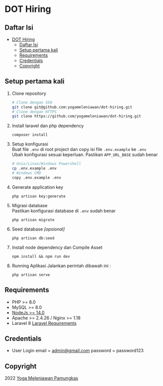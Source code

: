 # DOT Hiring

## Daftar Isi
- [DOT Hiring](#dot-hiring)
  - [Daftar Isi](#daftar-isi)
  - [Setup pertama kali](#setup-pertama-kali)
  - [Requirements](#requirements)
  - [Credentials](#credentials)
  - [Copyright](#copyright)

## Setup pertama kali
1. Clone repository
	```bash
	# Clone dengan SSH
	git clone git@github.com:yogameleniawan/dot-hiring.git
	# Clone dengan HTTPS
	git clone https://github.com/yogameleniawan/dot-hiring.git
	```
2. Install laravel dan php dependency
	```
	composer install
	```
3. Setup konfigurasi  
Buat file `.env` di root project dan copy isi file `.env.example` ke `.env`  
Ubah konfigurasi sesuai keperluan. Pastikan `APP_URL_BASE` sudah benar
	```bash
	# Unix/Linux/Windows Powershell
	cp .env.example .env
	# Windows CMD
	copy .env.example .env
	```
4. Generate application key
	```
	php artisan key:generate
	```
5. Migrasi database  
Pastikan konfigurasi database di `.env` sudah benar
	```
	php artisan migrate
	```
6. Seed database _[opsional]_
	```
	php artisan db:seed
	```
7. Install node dependency dan Compile Asset
	```
	npm install && npm run dev
	```
8. Running Aplikasi
    Jalankan perintah dibawah ini :
    ```
	php artisan serve
    ```
    
## Requirements
- PHP >= 8.0
- MySQL >= 8.0
- [NodeJs >= 14.0](https://nodejs.org/en/download/)
- Apache >= 2.4.26 / Nginx >= 1.18
- Laravel 8 [Laravel Requirements](https://laravel.com/docs/9.x/installation)

## Credentials
- User Login 
email = admin@gmail.com
password = password123

## Copyright
2022 [Yoga Meleniawan Pamungkas](https://www.linked.in/id/yogameleniawan)   
